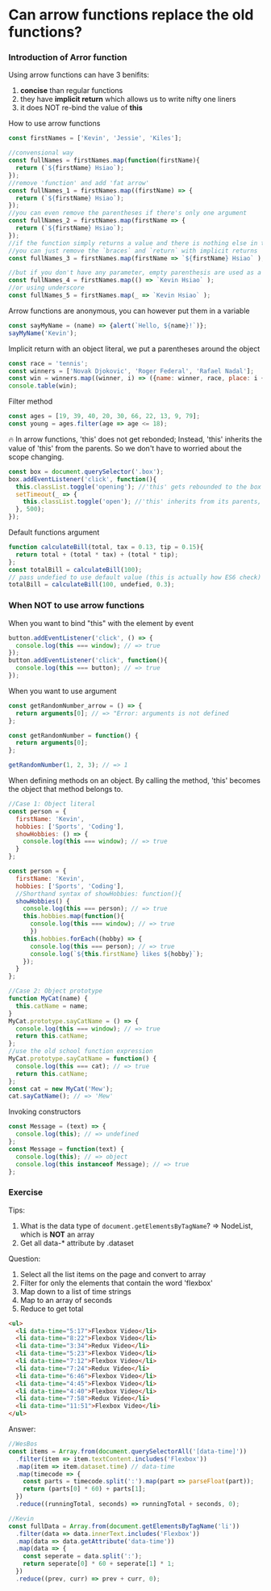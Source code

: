 # Can arrow functions replace the old functions?

### Introduction of Arror function

Using arrow functions can have 3 benifits:

1. **concise** than regular functions
2. they have **implicit return** which allows us to write nifty one liners
3. it does NOT re-bind the value of **this**

How to use arrow functions

```javascript
const firstNames = ['Kevin', 'Jessie', 'Kiles'];

//convensional way
const fullNames = firstNames.map(function(firstName){
  return (`${firstName} Hsiao`);
});
//remove 'function' and add 'fat arrow'
const fullNames_1 = firstNames.map((firstName) => {
  return (`${firstName} Hsiao`);
});
//you can even remove the parentheses if there's only one argument
const fullNames_2 = firstNames.map(firstName => {
  return (`${firstName} Hsiao`);
});
//if the function simply returns a value and there is nothing else in the function body
//you can just remove the `braces` and `return` with implicit returns
const fullNames_3 = firstNames.map(firstName => `${firstName} Hsiao` );

//but if you don't have any parameter, empty parenthesis are used as a placeholder
const fullNames_4 = firstNames.map(() => `Kevin Hsiao` );
//or using underscore
const fullNames_5 = firstNames.map(_ => `Kevin Hsiao` );
```

Arrow functions are anonymous, you can however put them in a variable

```javascript
const sayMyName = (name) => {alert(`Hello, ${name}!`)};
sayMyName('Kevin');
```

Implicit return with an object literal, we put a parentheses around the object

```javascript
const race = 'tennis';
const winners = ['Novak Djokovic', 'Roger Federal', 'Rafael Nadal'];
const win = winners.map((winner, i) => ({name: winner, race, place: i + 1}));
console.table(win);
```

Filter method

```javascript
const ages = [19, 39, 40, 20, 30, 66, 22, 13, 9, 79];
const young = ages.filter(age => age <= 18);
```

:fire: In arrow functions, 'this' does not get rebonded; Instead, 'this' inherits the value of 'this' from the parents. So we don't have to worried about the scope changing.

```javascript
const box = document.querySelector('.box');
box.addEventListener('click', function(){
  this.classList.toggle('opening'); //'this' gets rebounded to the box element
  setTimeout(_ => {
    this.classList.toggle('open'); //'this' inherits from its parents, which is the box element
  }, 500);
});
```

Default functions argument

```javascript
function calculateBill(total, tax = 0.13, tip = 0.15){
  return total + (total * tax) + (total * tip);
};
const totalBill = calculateBill(100);
// pass undefied to use default value (this is actually how ES6 check)
totalBill = calculateBill(100, undefied, 0.3);
```

### When NOT to use arrow functions

When you want to bind "this" with the element by event

```javascript
button.addEventListener('click', () => {
  console.log(this === window); // => true
});
button.addEventListener('click', function(){
  console.log(this === button); // => true
});
```

When you want to use argument

```javascript
const getRandomNumber_arrow = () => {
  return arguments[0]; // => "Error: arguments is not defined
};

const getRandomNumber = function() {
  return arguments[0];
};

getRandomNumber(1, 2, 3); // => 1
```

When defining methods on an object. By calling the method, 'this' becomes the object that method belongs to.

```javascript
//Case 1: Object literal
const person = {
  firstName: 'Kevin',
  hobbies: ['Sports', 'Coding'],
  showHobbies: () => {
    console.log(this === window); // => true
  }
};

const person = {
  firstName: 'Kevin',
  hobbies: ['Sports', 'Coding'],
  //Shorthand syntax of showHobbies: function(){
  showHobbies() {
    console.log(this === person); // => true
    this.hobbies.map(function(){
      console.log(this === window); // => true
      })
    this.hobbies.forEach((hobby) => {
      console.log(this === person); // => true
      console.log(`${this.firstName} likes ${hobby}`);
    });
  }
};

//Case 2: Object prototype
function MyCat(name) {
  this.catName = name;
}
MyCat.prototype.sayCatName = () => {
  console.log(this === window); // => true
  return this.catName;
};
//use the old school function expression
MyCat.prototype.sayCatName = function() {
  console.log(this === cat); // => true
  return this.catName;
};
const cat = new MyCat('Mew');
cat.sayCatName(); // => 'Mew'
```

Invoking constructors

```javascript
const Message = (text) => {
  console.log(this); // => undefined
};
const Message = function(text) {
  console.log(this); // => object
  console.log(this instanceof Message); // => true
};
```

### Exercise

Tips:

1. What is the data type of `document.getElementsByTagName`? => NodeList, which is **NOT** an array
2. Get all data-* attribute by .dataset

Question:

1. Select all the list items on the page and convert to array
2. Filter for only the elements that contain the word 'flexbox'
3. Map down to a list of time strings
4. Map to an array of seconds
5. Reduce to get total

```html
<ul>
  <li data-time="5:17">Flexbox Video</li>
  <li data-time="8:22">Flexbox Video</li>
  <li data-time="3:34">Redux Video</li>
  <li data-time="5:23">Flexbox Video</li>
  <li data-time="7:12">Flexbox Video</li>
  <li data-time="7:24">Redux Video</li>
  <li data-time="6:46">Flexbox Video</li>
  <li data-time="4:45">Flexbox Video</li>
  <li data-time="4:40">Flexbox Video</li>
  <li data-time="7:58">Redux Video</li>
  <li data-time="11:51">Flexbox Video</li>
</ul>
```

Answer:

```javascript
//WesBos
const items = Array.from(document.querySelectorAll('[data-time]'))
  .filter(item => item.textContent.includes('Flexbox'))
  .map(item => item.dataset.time) // data-time
  .map(timecode => {
    const parts = timecode.split(':').map(part => parseFloat(part));
    return (parts[0] * 60) + parts[1];
  })
  .reduce((runningTotal, seconds) => runningTotal + seconds, 0);

//Kevin
const fullData = Array.from(document.getElementsByTagName('li'))
  .filter(data => data.innerText.includes('Flexbox'))
  .map(data => data.getAttribute('data-time'))
  .map(data => {
    const seperate = data.split(':');
    return seperate[0] * 60 + seperate[1] * 1;
  })
  .reduce((prev, curr) => prev + curr, 0);
```


  